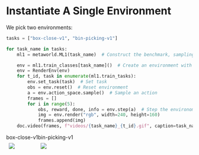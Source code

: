 
# Instantiate A Single Environment

We pick two environments:

```python
tasks = ["box-close-v1", "bin-picking-v1"]
```
```python
for task_name in tasks:
    ml1 = metaworld.ML1(task_name)  # Construct the benchmark, sampling tasks

    env = ml1.train_classes[task_name]()  # Create an environment with task `pick_place`
    env = RenderEnv(env)
    for t_id, task in enumerate(ml1.train_tasks):
        env.set_task(task)  # Set task
        obs = env.reset()  # Reset environment
        a = env.action_space.sample()  # Sample an action
        frames = []
        for i in range(5):
            obs, reward, done, info = env.step(a)  # Step the environoment with the sampled
            img = env.render("rgb", width=240, height=160)
            frames.append(img)
    doc.video(frames, f"videos/{task_name}_{t_id}.gif", caption=task_name)
```
<div style="flex-wrap:nowrap; display:flex; flex-direction:row; item-align:center;"><div><div style="text-align: center">box-close-v1</div><img style="margin:0.5em;" src="videos/box-close-v1_49.gif" /></div><div><div style="text-align: center">bin-picking-v1</div><img style="margin:0.5em;" src="videos/bin-picking-v1_49.gif" /></div></div>
